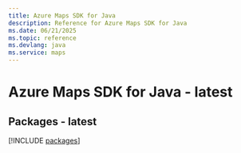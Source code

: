 ```yaml
---
title: Azure Maps SDK for Java
description: Reference for Azure Maps SDK for Java
ms.date: 06/21/2025
ms.topic: reference
ms.devlang: java
ms.service: maps
---
```

# Azure Maps SDK for Java - latest
## Packages - latest
[!INCLUDE [packages](maps-index.md)]